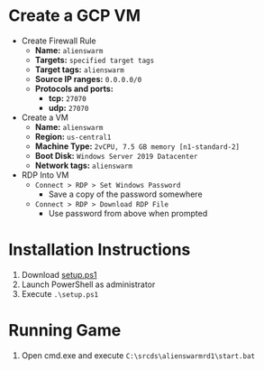 # Create a GCP VM
- Create Firewall Rule
  - **Name:** `alienswarm`
  - **Targets:** `specified target tags`
  - **Target tags:** `alienswarm`
  - **Source IP ranges:** `0.0.0.0/0`
  - **Protocols and ports:**
    - **tcp:** `27070`
    - **udp:** `27070`
- Create a VM
  - **Name:** `alienswarm`
  - **Region:** `us-central1`
  - **Machine Type:** `2vCPU, 7.5 GB memory [n1-standard-2]`
  - **Boot Disk:** `Windows Server 2019 Datacenter`
  - **Network tags:** `alienswarm`
- RDP Into VM
  - `Connect > RDP > Set Windows Password`
    - Save a copy of the password somewhere
  - `Connect > RDP > Download RDP File`
    - Use password from above when prompted

# Installation Instructions
1. Download [setup.ps1](https://davidwashere.github.io/alienswarm/setup.ps1)
1. Launch PowerShell as administrator
1. Execute `.\setup.ps1`

# Running Game
1. Open cmd.exe and execute `C:\srcds\alienswarmrd1\start.bat`
